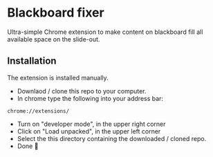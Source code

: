 # Blackboard fixer
Ultra-simple Chrome extension to make content on blackboard fill all available space on the slide-out.

## Installation
The extension is installed manually.
* Downlaod / clone this repo to your computer.
* In chrome type the following into your address bar:
```
chrome://extensions/
```
* Turn on "developer mode", in the upper right corner
* Click on "Load unpacked", in the upper left corner
* Select the this directory containing the downloaded / cloned repo.
* Done 🎉